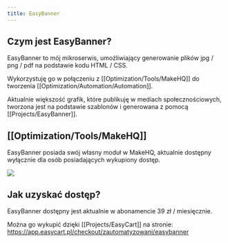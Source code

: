 ```yaml
---
title: EasyBanner
---
```


## Czym jest EasyBanner?

EasyBanner to mój mikroserwis, umożliwiający generowanie plików jpg / png / pdf na podstawie kodu HTML / CSS.

Wykorzystuję go w połączeniu z [[Optimization/Tools/MakeHQ]] do tworzenia [[Optimization/Automation/Automation]]. 

Aktualnie większość grafik, które publikuję w mediach społecznościowych, tworzona jest na podstawie szablonów i generowana z pomocą [[Projects/EasyBanner]].

## [[Optimization/Tools/MakeHQ]]
EasyBanner posiada swój własny moduł w MakeHQ, aktualnie dostępny wyłącznie dla osób posiadających wykupiony dostęp.

![](https://space.overment.com/Shared-Image-2021-11-07-23-26-34/Shared-Image-2021-11-07-23-26-34.png)

## Jak uzyskać dostęp? 
EasyBanner dostępny jest aktualnie w abonamencie 39 zł / miesięcznie.

Można go wykupić dzięki [[Projects/EasyCart]] na stronie: 
https://app.easycart.pl/checkout/zautomatyzowani/easybanner